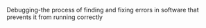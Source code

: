 Debugging-the process of finding and fixing errors in software that prevents it from running correctly
